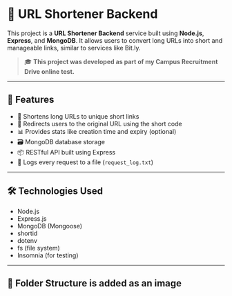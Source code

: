 # 🔗 URL Shortener Backend

This project is a **URL Shortener Backend** service built using **Node.js**, **Express**, and **MongoDB**. It allows users to convert long URLs into short and manageable links, similar to services like Bit.ly.

> 🎓 **This project was developed as part of my Campus Recruitment Drive online test.**

---

## 🚀 Features

- 🔐 Shortens long URLs to unique short links
- 🔁 Redirects users to the original URL using the short code
- 📊 Provides stats like creation time and expiry (optional)
- 🗃️ MongoDB database storage
- 📦 RESTful API built using Express
- 📜 Logs every request to a file (`request_log.txt`)

---

## 🛠️ Technologies Used

- Node.js
- Express.js
- MongoDB (Mongoose)
- shortid
- dotenv
- fs (file system)
- Insomnia (for testing)

---

## 📁 Folder Structure is added as an image

